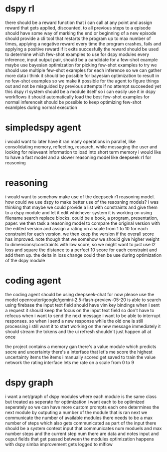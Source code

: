 # dspy rl
there should be a reward function that i can call at any point and assign reward that gets applied, discounted, to all previous steps to a episode
should have some way of marking the end or beginning of a new episode
should provide a cli tool that restarts the program up to max number of times, applying a negative reward every time the program crashes, fails and applying a positive reward if it exits succesfully
the reward should be used to determine which few-shot examples to use for dspy modules
every inference, input output pair, should be a candidate for a few-shot example
maybe use bayesian optimization for picking few-shot examples to try
we should use multiple few-shot examples for each inference so we can gather more data
i think it should be possible for bayesian optimization to result in no few-shot examples so we make it possible for the agent to figure things out and not be misguided by previous attempts if no attempt succeeded yet
this dspy rl system should be a module itself so i can easily use it in dspy workflows
it should automatically load the best few-shot examples for normal inferenceit 
should be possible to keep optimizing few-shot examlples during normal execution





# simpledspy agent
i would want to later have it ran many operations in parallel, like consolidating memory, reflecting, research, while messaging the user and looking for releveant information to load into short term memory 
i would like to have a fast model and a slower reasoning model like deepseek r1 for reasoning

# reasoning
i would want to somehow make use of the deepseek r1 reasoning model. how could we use dspy to make better use of the reaosning models? i was thinking that maybe we could provide a list with constraints and give them to a dspy module and let it edit whichever system it is working on using filename search replace blocks. could be a book, a program, presentation, paper. we then task a reasoning model to compare the original version with the edited version and assign a rating on a scale from 1 to 10 for each constraint for each version. we then keep the version if the overall score has improved. note though that we somehow we should give higher weight to dimensions/constraints with low score, so we might want to just use l2 loss and square the distance to a perfect 10 score for each constraint and add them up. the delta in loss change could then be use during optimization of the dspy module



# coding agent
the coding agent should be using deepseek-chat for now
please use the model openrouter/google/gemini-2.5-flash-preview-05-20
is able to search using firebase
the input text field should have vim key bindings
when i sent a request it should keep the focus on the input text field so don't have to refocus when i want to send the next message
i want to be able to interrupt responses. so when i send a new response while the old one is still processing i still want it to start working on the new message immediately
it should stream the tokens and the ui refresh shouldn't just happen all at once 






the project contains a memory gan
there's a value module which predicts socre and uncertainty 
there's a interface that let's me score the highest uncertainty items 
the items i manually scored get saved to train the value network
the rating interface lets me rate on a scale from 0 to 9

# dspy graph
i want a net/graph of dspy modules where each module is the same class but treated as seperate for optimization
i want each to be optimized seperately so we can have more custom prompts
each one determines the next module by outputing a number of the module that is ran next
we communicate the number of available modules
there needs to be a max number of steps which also gets communicated as part of the input
there should be a system context input that communicates num moduels and max number steps and the current step num
there are data and notes input and ouput fields that get passed between the modules
optimization happens with dspy simba
improvement gets logged to mlflow
